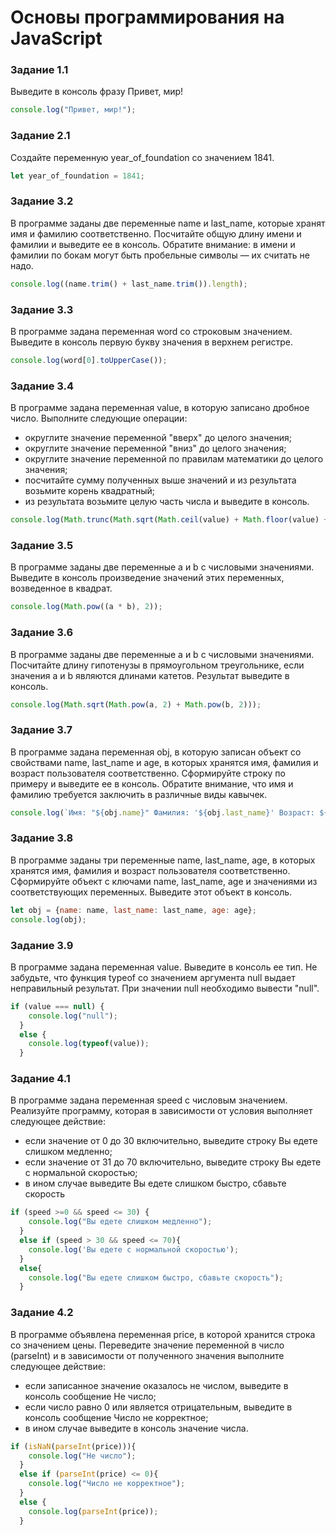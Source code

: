# Основы программирования на JavaScript

### Задание 1.1
Выведите в консоль фразу Привет, мир!

```javascript
console.log("Привет, мир!");
```
### Задание 2.1
Создайте переменную year_of_foundation со значением 1841.

```javascript
let year_of_foundation = 1841;
```
### Задание 3.2
В программе заданы две переменные name и last_name, которые хранят имя и фамилию соответственно. Посчитайте общую длину имени и фамилии и выведите ее в консоль. Обратите внимание: в имени и фамилии по бокам могут быть пробельные символы — их считать не надо.

```javascript
console.log((name.trim() + last_name.trim()).length);
```

### Задание 3.3

В программе задана переменная word со строковым значением. Выведите в консоль первую букву значения в верхнем регистре.

```javascript
console.log(word[0].toUpperCase());
```

### Задание 3.4

В программе задана переменная value, в которую записано дробное число. Выполните следующие операции:

- округлите значение переменной "вверх" до целого значения;
- округлите значение переменной "вниз" до целого значения;
- округлите значение переменной по правилам математики до целого значения;
- посчитайте сумму полученных выше значений и из результата возьмите корень квадратный;
- из результата возьмите целую часть числа и выведите в консоль.

```javascript
console.log(Math.trunc(Math.sqrt(Math.ceil(value) + Math.floor(value) + Math.round(value))));
```

### Задание 3.5

В программе заданы две переменные a и b с числовыми значениями. Выведите в консоль произведение значений этих переменных, возведенное в квадрат.

```javascript
console.log(Math.pow((a * b), 2));
```

### Задание 3.6

В программе заданы две переменные a и b с числовыми значениями. Посчитайте длину гипотенузы в прямоугольном треугольнике, если значения a и b являются длинами катетов. Результат выведите в консоль.

```javascript
console.log(Math.sqrt(Math.pow(a, 2) + Math.pow(b, 2)));
```

### Задание 3.7

В программе задана переменная obj, в которую записан объект со свойствами name, last_name и age, в которых хранятся имя, фамилия и возраст пользователя соответственно. Сформируйте строку по примеру и выведите ее в консоль. Обратите внимание, что имя и фамилию требуется заключить в различные виды кавычек.

```javascript
console.log(`Имя: "${obj.name}" Фамилия: '${obj.last_name}' Возраст: ${obj.age}`);
```

### Задание 3.8

В программе заданы три переменные name, last_name, age, в которых хранятся имя, фамилия и возраст пользователя соответственно. Сформируйте объект с ключами name, last_name, age и значениями из соответствующих переменных. Выведите этот объект в консоль.

```javascript
let obj = {name: name, last_name: last_name, age: age};
console.log(obj);
```

### Задание 3.9

В программе задана переменная value. Выведите в консоль ее тип. Не забудьте, что функция typeof со значением аргумента null выдает неправильный результат. При значении null необходимо вывести "null".

```javascript
if (value === null) {
    console.log("null");
  }
  else {
    console.log(typeof(value));
  }
```

### Задание 4.1

В программе задана переменная speed с числовым значением. Реализуйте программу, которая в зависимости от условия выполняет следующее действие:

- если значение от 0 до 30 включительно, выведите строку Вы едете слишком медленно;
- если значение от 31 до 70 включительно, выведите строку Вы едете с нормальной скоростью;
- в ином случае выведите Вы едете слишком быстро, сбавьте скорость

```javascript
if (speed >=0 && speed <= 30) {
    console.log("Вы едете слишком медленно");
  }
  else if (speed > 30 && speed <= 70){
    console.log('Вы едете с нормальной скоростью');
  }
  else{
    console.log("Вы едете слишком быстро, сбавьте скорость");
  }
```

### Задание 4.2

В программе объявлена переменная price, в которой хранится строка со значением цены. Переведите значение переменной в число (parseInt) и в зависимости от полученного значения выполните следующее действие:

- если записанное значение оказалось не числом, выведите в консоль сообщение Не число;
- если число равно 0 или является отрицательным, выведите в консоль сообщение Число не корректное;
- в ином случае выведите в консоль значение числа.

```javascript
if (isNaN(parseInt(price))){
    console.log("Не число");
  }
  else if (parseInt(price) <= 0){
    console.log("Число не корректное");
  }
  else {
    console.log(parseInt(price));
  }
```
